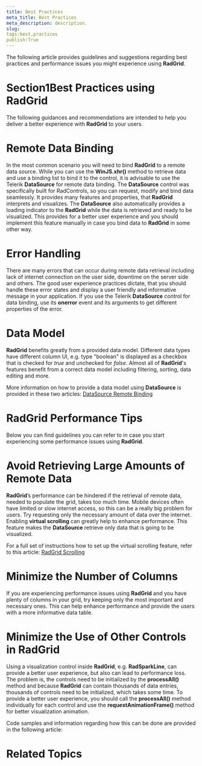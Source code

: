 ```yaml
---
title: Best Practices
meta_title: Best Practices
meta_description: description.
slug: 
tags:best,practices
publish:True
---
```



The following article provides guidelines and suggestions regarding best practices and performance issues you might experience using __RadGrid__.  
      

# Section1Best Practices using RadGrid

The following guidances and recommendations are intended to help you deliver a better experience with __RadGrid__ to your users.

# Remote Data Binding

In the most common scenario you will need to bind __RadGrid__ to a remote data source. While you can use the 
              __WinJS.xhr()__ method to retrieve data and use a binding list to bind it to the control, it is advisable to use the
              Telerik __DataSource__ for remote data binding. The __DataSource__ control was specifically built 
              for RadControls, so you can request, modify and bind data seamlessly. It provides many features and properties, that 
              __RadGrid__ interprets and visualizes. The __DataSource__ also automatically provides a loading 
              indicator to the __RadGrid__ while the data is retrieved and ready to be visualized. This provides for a better user 
              experience and you should implement this feature manually in case you bind data to __RadGrid__ in some other way.
            

# Error Handling

There are many errors that can occur during remote data retrieval including lack of internet connection on the user side, downtime on 
              the server side and others. The good user experience practices dictate, that you should handle these error states and display a user 
              friendly and informative message in your application. If you use the Telerik __DataSource__ control for data 
              binding, use its __onerror__ event and its arguments to get different properties of the error.
            

# Data Model

__RadGrid__ benefits greatly from a provided data model. Different data types have different column UI, e.g. type "boolean" 
              is displayed as a checkbox that is checked for *true* and unchecked for *false*. Almost all 
              of __RadGrid__'s features benefit from a correct data model including filtering, sorting, data editing and more.
            

More information on how to provide a data model using __DataSource__ is provided in these two articles:
              [DataSource Remote Binding](5764a8ba-3fe5-49dc-9d6c-7248f48939fc)

# RadGrid Performance Tips

Below you can find guidelines you can refer to in case you start experiencing some performance issues using __RadGrid__.
        

# Avoid Retrieving Large Amounts of Remote Data

__RadGrid__’s performance can be hindered if the retrieval of remote data, needed to populate the grid, takes too much time.
              Mobile devices often have limited or slow internet access, so this can be a really big problem for users. Try requesting
              only the necessary amount of data over the internet. Enabling __virtual scrolling__ can greatly help to 
              enhance performance. This feature makes the __DataSource__ retrieve only data that is going to be visualized.
            

For a full set of instructions how to set up the virtual scrolling feature, refer to this article:
              [RadGrid Scrolling](d54c69fb-7664-4e14-ad48-4675b627ac03)

# Minimize the Number of Columns

If you are experiencing performance issues using __RadGrid__ and you have plenty of columns in your grid, try
              keeping only the most important and necessary ones. This can help enhance performance and provide the users with a more informative
              data table.
            

# Minimize the Use of Other Controls in RadGrid

Using a visualization control inside __RadGrid__, e.g. __RadSparkLine__, can provide a
              better user experience, but also can lead to performance loss. The problem is, the controls need to be initialized by the
              __processAll()__ method and because __RadGrid__ can contain thousands of data entries,
              thousands of controls need to be initialized, which takes some time. To provide a better user experience, you should call the
              __processAll()__ method individually for each control and use the __requestAnimationFrame()__ 
              method for better visualization animation.
            

Code samples and information regarding how this can be done are provided in the following article: 
              [](a0dd0c7f-7692-42d6-bd37-7ba42ed59108)

# Related Topics
